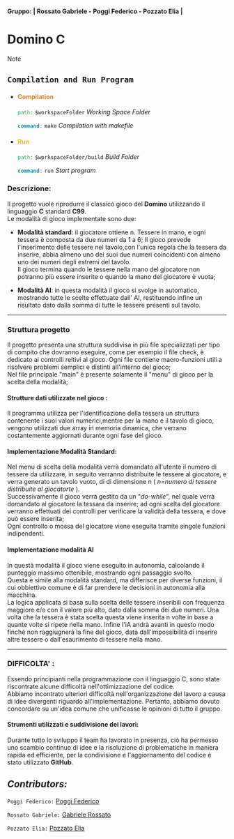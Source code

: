 #### Gruppo: | Rossato Gabriele - Poggi Federico - Pozzato Elia |

# Domino C

> [!NOTE]
>
> ## <b>`Compilation and Run Program`</b>
>
> - #### <strong style="color:#ed831f"> Compilation</strong>
>
>   <code style="color:#24b54b">path:</code> <code>$workspaceFolder</code> _Working Space Folder_
>
>   <code style="color:#1b8f9e"><b>command</b>:</code> <code>make</code> _Compilation with makefile_
>
> - #### <strong style="color:#edba1f">Run</strong>
>
>   <code style="color:#24b54b">path:</code> <code>$wprkspaceFolder/build</code> _Build Folder_
>
>   <code style="color:#1b8f9e"><b>command</b>:</code> <code>run</code> _Start program_

### Descrizione:

Il progetto vuole riprodurre il classico gioco del **Domino** utilizzando il linguaggio **C** standard **C99**.\
Le modalità di gioco implementate sono due:

- **Modalità standard**: il giocatore ottiene n. Tessere in mano, e ogni tessera è composta da due numeri da 1 a 6; Il gioco prevede l'inserimento delle tessere nel tavolo,con l'unica regola che la tessera da inserire, abbia almeno uno dei suoi due numeri coincidenti con almeno uno dei numeri degli estremi del tavolo.\
   Il gioco termina quando le tessere nella mano del giocatore non potranno più essere inserite o quando la mano del giocatore è vuota;

- **Modalità AI**: in questa modalità il gioco si svolge in automatico, mostrando tutte le scelte effettuate dall' AI, restituendo infine un risultato dato dalla somma di tutte le tessere presenti sul tavolo.

---

### Struttura progetto

Il progetto presenta una struttura suddivisa in più file specializzati per tipo di compito che dovranno eseguire, come per esempio il file check, è dedicato ai controlli reltivi al gioco. Ogni file contiene macro-funzioni utili a risolvere problemi semplici e distinti all'interno del gioco;\
Nel file principale "main" è presente solamente il "menu" di gioco per la scelta della modalità;

#### Strutture dati utilizzate nel gioco :

Il programma utilizza per l'identificazione della tessera un struttura contenente i suoi valori numerici,mentre per la mano e il tavolo di gioco, vengono utilizzati due array in memoria dinamica, che verrano costantemente aggiornati durante ogni fase del gioco.

#### Implementazione Modalità Standard:

Nel menu di scelta della modalità verrà domandato all'utente il numero di tessere da utilizzare, in seguito verranno distribuite le tessere al giocatore, e verra generato un tavolo vuoto, di di dimensione n ( _n=numero di tessere distribuite al giocatorte_ ).\
Successivamente il gioco verrà gestito da un "_do-while_", nel quale verrà domandato al giocatore la tessara da inserire; ad ogni scelta del giocatore verranno effettuati dei controlli per verificare la validità della tessera, e dove può essere inserita;\
Ogni controllo o mossa del giocatore viene eseguita tramite singole funzioni indipendenti.

#### Implementazione modalità AI

In questà modalità il gioco viene eseguito in autonomia, calcolando il punteggio massimo ottenibile, mostrando ogni passaggio svolto.\
Questa è simile alla modalità standard, ma differisce per diverse funzioni, il cui obbiettivo comune è di far prendere le decisioni in autonomia alla macchina.\
La logica applicata si basa sulla scelta delle tessere inseribili con frequenza maggiore e/o con il valore più alto, dato dalla somma dei due numeri.
Una volta che la tessera è stata scelta questa viene inserita n volte in base a quante volte si ripete nella mano. Infine l'iA andrà avanti in questo modo finché non raggiugnerà la fine del gioco, data dall'impossibilità di inserire altre tessere o dall'esaurimento di tessere nella mano.

---

### DIFFICOLTA' :

Essendo principianti nella programmazione con il linguaggio C, sono state riscontrate alcune difficoltà nell'ottimizzazione del codice.\
Abbiamo incontrato ulteriori difficoltà nell'organizzazione del lavoro a causa di idee divergenti riguardo all'implementazione. Pertanto, abbiamo dovuto concordare su un'idea comune che unificasse le opinioni di tutto il gruppo.

#### Strumenti utilizzati e suddivisione dei lavori:

Durante tutto lo sviluppo il team ha lavorato in presenza, ciò ha permesso uno scambio continuo di idee e la risoluzione di problematiche in maniera rapida ed efficiente, per la condivisione e l'aggiornamento del codice è stato utilizzato **GitHub**.

## _Contributors:_

`Poggi Federico:` [Poggi Federico](https://github.com/Federico-Poggi)

`Rossato Gabriele:` [Gabriele Rossato](https://github.com/GabriRoss)

`Pozzato Elia:` [Pozzato Elia](#)
